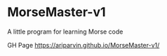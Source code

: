 # MorseMaster-v1
A little program for learning Morse code

GH Page
https://ariparvin.github.io/MorseMaster-v1/
